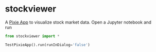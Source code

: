 # stockviewer

A [Pixie App](https://ibm-cds-labs.github.io/pixiedust/index.html) to visualize
stock market data. Open a Jupyter notebook and run

```python
from stockviewer import *

TestPixieApp().run(runInDialog='false')
```
